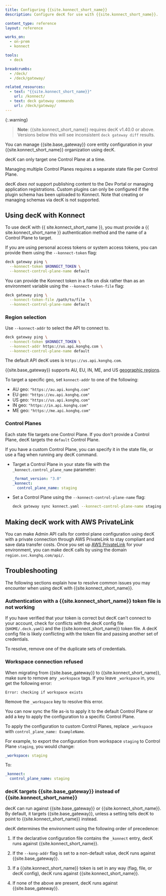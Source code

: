 ```yaml
---
title: Configuring {{site.konnect_short_name}}
description: Configure decK for use with {{site.konnect_short_name}}.

content_type: reference
layout: reference

works_on:
  - on-prem
  - konnect

tools:
  - deck

breadcrumbs:
  - /deck/
  - /deck/gateway/

related_resources:
  - text: "{{site.konnect_short_name}}"
    url: /konnect/
  - text: deck gateway commands
    url: /deck/gateway/
---
```


{:.warning}
> **Note**: {{site.konnect_short_name}} requires decK v1.40.0 or above. Versions below this will see inconsistent `deck gateway diff` results.

You can manage {{site.base_gateway}} core entity configuration in your {{site.konnect_short_name}} organization using decK.

decK can only target one Control Plane at a time.

Managing multiple Control Planes requires a separate state file per Control Plane.

decK _does not_ support publishing content to the Dev Portal or managing application registrations. Custom plugins can only be configured if the plugin schema has been uploaded to Konnect. Note that creating or managing schemas via decK is not supported.

## Using decK with Konnect

To use decK with {{ site.konnect_short_name }}, you must provide a {{ site.konnect_short_name }} authentication method and the name of a Control Plane to target.

If you are using personal access tokens or system access tokens, you can provide them using the `--konnect-token` flag:

```bash
deck gateway ping \
  --konnect-token $KONNECT_TOKEN \
  --konnect-control-plane-name default
```

You can provide the Konnect token in a file on disk rather than as an environment variable using the `--konnect-token-file` flag:

```bash
deck gateway ping \
  --konnect-token-file /path/to/file  \
  --konnect-control-plane-name default
```

### Region selection

Use `--konnect-addr` to select the API to connect to.

```bash
deck gateway ping \
  --konnect-token $KONNECT_TOKEN \
  --konnect-addr https://us.api.konghq.com \
  --konnect-control-plane-name default
```

The default API decK uses is `https://us.api.konghq.com`.

{{site.base_gateway}} supports AU, EU, IN, ME, and US [geographic regions](/konnect-platform/geos/).

To target a specific geo, set `konnect-addr` to one of the following:

- AU geo: `"https://au.api.konghq.com"`
- EU geo: `"https://eu.api.konghq.com"`
- US geo: `"https://us.api.konghq.com"`
- IN geo: `"https://in.api.konghq.com"`
- ME geo: `"https://me.api.konghq.com"`

### Control Planes

Each state file targets one Control Plane.
If you don't provide a Control Plane, decK targets the `default` Control Plane.

If you have a custom Control Plane, you can specify it in the state file,
or use a flag when running any decK command.

- Target a Control Plane in your state file with the `_konnect.control_plane_name` parameter:

  ```yaml
  _format_version: "3.0"
  _konnect:
    control_plane_name: staging
  ```

- Set a Control Plane using the `--konnect-control-plane-name` flag:

  ```sh
  deck gateway sync konnect.yaml --konnect-control-plane-name staging
  ```

## Making decK work with AWS PrivateLink

You can make Admin API calls for control plane configuration using decK with a private connection through AWS PrivateLink to stay compliant and save data transfer costs. Once you set up [AWS PrivateLink](/dedicated-cloud-gateways/aws-private-link/) for your environment, you can make decK calls by using the domain `region.svc.konghq.com/api/`.
## Troubleshooting

The following sections explain how to resolve common issues you may encounter when using decK with {{site.konnect_short_name}}.

### Authentication with a {{site.konnect_short_name}} token file is not working

If you have verified that your token is correct but decK can't connect to your account, check for conflicts with the decK config file (`$HOME/.deck.yaml`) and the {{site.konnect_short_name}} token file.
A decK config file is likely conflicting with the token file and passing another set of credentials.

To resolve, remove one of the duplicate sets of credentials.

### Workspace connection refused

When migrating from {{site.base_gateway}} to {{site.konnect_short_name}}, make sure to remove any `_workspace` tags. If you leave `_workspace` in, you get the following error:

```
Error: checking if workspace exists
```

Remove the `_workspace` key to resolve this error.

You can now sync the file as-is to apply it to the default Control Plane or add a key to apply the configuration to a specific Control Plane.

To apply the configuration to custom Control Planes, replace `_workspace` with `control_plane_name: ExampleName`.

For example, to export the configuration from workspace `staging` to Control Plane `staging`, you would change:

```yaml
_workspace: staging
```

To:

```yaml
_konnect:
  control_plane_name: staging
```

### decK targets {{site.base_gateway}} instead of {{site.konnect_short_name}}

decK can run against {{site.base_gateway}} or {{site.konnect_short_name}}.
By default, it targets {{site.base_gateway}}, unless a setting tells decK to point to {{site.konnect_short_name}} instead.

decK determines the environment using the following order of precedence:

1. If the declarative configuration file contains the `_konnect` entry, decK runs
   against {{site.konnect_short_name}}.

2. If the `--kong-addr` flag is set to a non-default value, decK runs against {{site.base_gateway}}.

3. If a {{site.konnect_short_name}} token is set in any way (flag, file, or decK config), decK runs against {{site.konnect_short_name}}.

4. If none of the above are present, decK runs against {{site.base_gateway}}.
